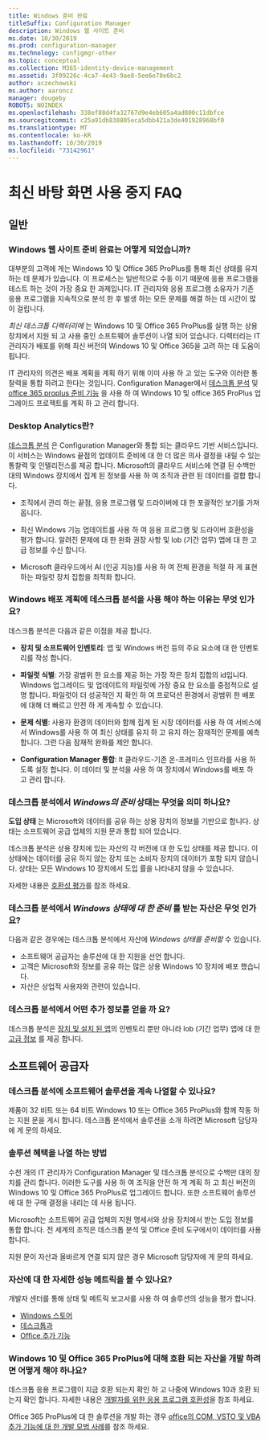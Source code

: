 ```yaml
---
title: Windows 준비 완료
titleSuffix: Configuration Manager
description: Windows 웹 사이트 준비
ms.date: 10/30/2019
ms.prod: configuration-manager
ms.technology: configmgr-other
ms.topic: conceptual
ms.collection: M365-identity-device-management
ms.assetid: 3f09226c-4ca7-4e43-9ae8-5ee6e78e6bc2
author: aczechowski
ms.author: aaroncz
manager: dougeby
ROBOTS: NOINDEX
ms.openlocfilehash: 338ef88d4fa32767d9e4eb605a4ad800c11dbfce
ms.sourcegitcommit: c25a91db838805eca5dbb421a3de401928968bf0
ms.translationtype: MT
ms.contentlocale: ko-KR
ms.lasthandoff: 10/30/2019
ms.locfileid: "73142961"
---
```

# <a name="ready-for-modern-desktop-retirement-faq"></a>최신 바탕 화면 사용 중지 FAQ

<!-- placeholder -->

## <a name="general"></a>일반

### <a name="what-happened-to-the-ready-for-windows-website"></a>Windows 웹 사이트 준비 완료는 어떻게 되었습니까?

대부분의 고객에 게는 Windows 10 및 Office 365 ProPlus를 통해 최신 상태를 유지 하는 데 문제가 있습니다. 이 프로세스는 일반적으로 수동 이기 때문에 응용 프로그램을 테스트 하는 것이 가장 중요 한 과제입니다. IT 관리자와 응용 프로그램 소유자가 기존 응용 프로그램을 지속적으로 분석 한 후 발생 하는 모든 문제를 해결 하는 데 시간이 많이 걸립니다.

*최신 데스크톱 디렉터리에* 는 Windows 10 및 Office 365 ProPlus를 실행 하는 상용 장치에서 지원 되 고 사용 중인 소프트웨어 솔루션이 나열 되어 있습니다. 디렉터리는 IT 관리자가 배포를 위해 최신 버전의 Windows 10 및 Office 365을 고려 하는 데 도움이 됩니다.

IT 관리자의 의견은 배포 계획을 계획 하기 위해 이미 사용 하 고 있는 도구와 이러한 통찰력을 통합 하려고 한다는 것입니다. Configuration Manager에서 [데스크톱 분석](https://aka.ms/dadocs) 및 [office 365 proplus 준비 기능](https://docs.microsoft.com/deployoffice/readiness-tools#office-365-proplus-readiness-features-in-configuration-manager-current-branch) 을 사용 하 여 Windows 10 및 office 365 ProPlus 업그레이드 프로젝트를 계획 하 고 관리 합니다. 

### <a name="what-is-desktop-analytics"></a>Desktop Analytics란?

[데스크톱 분석](https://aka.ms/dadocs) 은 Configuration Manager와 통합 되는 클라우드 기반 서비스입니다. 이 서비스는 Windows 끝점의 업데이트 준비에 대 한 더 많은 의사 결정을 내릴 수 있는 통찰력 및 인텔리전스를 제공 합니다. Microsoft의 클라우드 서비스에 연결 된 수백만 대의 Windows 장치에서 집계 된 정보를 사용 하 여 조직과 관련 된 데이터를 결합 합니다.

-   조직에서 관리 하는 끝점, 응용 프로그램 및 드라이버에 대 한 포괄적인 보기를 가져옵니다.

-   최신 Windows 기능 업데이트를 사용 하 여 응용 프로그램 및 드라이버 호환성을 평가 합니다. 알려진 문제에 대 한 완화 권장 사항 및 lob (기간 업무) 앱에 대 한 고급 정보를 수신 합니다.

-   Microsoft 클라우드에서 AI (인공 지능)를 사용 하 여 전체 환경을 적절 하 게 표현 하는 파일럿 장치 집합을 최적화 합니다.

### <a name="why-should-i-use-desktop-analytics-for-my-windows-deployment-plans"></a>Windows 배포 계획에 데스크톱 분석을 사용 해야 하는 이유는 무엇 인가요?

데스크톱 분석은 다음과 같은 이점을 제공 합니다.

-   **장치 및 소프트웨어 인벤토리**: 앱 및 Windows 버전 등의 주요 요소에 대 한 인벤토리를 작성 합니다.

-   **파일럿 식별**: 가장 광범위 한 요소를 제공 하는 가장 작은 장치 집합의 id입니다. Windows 업그레이드 및 업데이트의 파일럿에 가장 중요 한 요소를 중점적으로 설명 합니다. 파일럿이 더 성공적인 지 확인 하 여 프로덕션 환경에서 광범위 한 배포에 대해 더 빠르고 안전 하 게 계속할 수 있습니다.

-   **문제 식별**: 사용자 환경의 데이터와 함께 집계 된 시장 데이터를 사용 하 여 서비스에서 Windows를 사용 하 여 최신 상태를 유지 하 고 유지 하는 잠재적인 문제를 예측 합니다. 그런 다음 잠재적 완화를 제안 합니다.

-   **Configuration Manager 통합**: It 클라우드-기존 온-프레미스 인프라를 사용 하도록 설정 합니다. 이 데이터 및 분석을 사용 하 여 장치에서 Windows를 배포 하 고 관리 합니다.

### <a name="what-does-the-ready-for-windows-status-mean-in-desktop-analytics"></a>데스크톱 분석에서 *Windows의 준비* 상태는 무엇을 의미 하나요?

**도입 상태** 는 Microsoft와 데이터를 공유 하는 상용 장치의 정보를 기반으로 합니다. 상태는 소프트웨어 공급 업체의 지원 문과 통합 되어 있습니다.

데스크톱 분석은 상용 장치에 있는 자산의 각 버전에 대 한 도입 상태를 제공 합니다. 이 상태에는 데이터를 공유 하지 않는 장치 또는 소비자 장치의 데이터가 포함 되지 않습니다. 상태는 모든 Windows 10 장치에서 도입 률을 나타내지 않을 수 있습니다.

자세한 내용은 [호환성 평가](/sccm/desktop-analytics/compat-assessment#ready-for-windows)를 참조 하세요.

### <a name="what-assets-get-the-ready-for-windows-status-in-desktop-analytics"></a>데스크톱 분석에서 *Windows 상태에 대 한 준비* 를 받는 자산은 무엇 인가요? 

다음과 같은 경우에는 데스크톱 분석에서 자산에 *Windows 상태를 준비할* 수 있습니다.

-   소프트웨어 공급자는 솔루션에 대 한 지원을 선언 합니다.
-   고객은 Microsoft와 정보를 공유 하는 많은 상용 Windows 10 장치에 배포 했습니다.
-   자산은 상업적 사용자와 관련이 있습니다.

### <a name="what-additional-insights-do-i-get-in-desktop-analytics"></a>데스크톱 분석에서 어떤 추가 정보를 얻을 까 요?

데스크톱 분석은 [장치 및 설치 된 앱](/sccm/desktop-analytics/about-assets)의 인벤토리 뿐만 아니라 lob (기간 업무) 앱에 대 한 [고급 정보](/sccm/desktop-analytics/compat-assessment#advanced-insights) 를 제공 합니다. 

## <a name="software-providers"></a>소프트웨어 공급자

### <a name="can-i-still-list-my-software-solution-in-desktop-analytics"></a>데스크톱 분석에 소프트웨어 솔루션을 계속 나열할 수 있나요?

제품이 32 비트 또는 64 비트 Windows 10 또는 Office 365 ProPlus와 함께 작동 하는 지원 문을 게시 합니다. 데스크톱 분석에서 솔루션을 소개 하려면 Microsoft 담당자에 게 문의 하세요.

### <a name="how-can-listing-my-solutions-benefit-me"></a>솔루션 혜택을 나열 하는 방법

수천 개의 IT 관리자가 Configuration Manager 및 데스크톱 분석으로 수백만 대의 장치를 관리 합니다. 이러한 도구를 사용 하 여 조직을 안전 하 게 계획 하 고 최신 버전의 Windows 10 및 Office 365 ProPlus로 업그레이드 합니다. 또한 소프트웨어 솔루션에 대 한 구매 결정을 내리는 데 사용 됩니다.

Microsoft는 소프트웨어 공급 업체의 지원 명세서와 상용 장치에서 받는 도입 정보를 통합 합니다. 전 세계의 조직은 데스크톱 분석 및 Office 준비 도구에서이 데이터를 사용 합니다. 

지원 문이 자산과 올바르게 연결 되지 않은 경우 Microsoft 담당자에 게 문의 하세요.

### <a name="can-i-see-detailed-performance-metrics-on-my-assets"></a>자산에 대 한 자세한 성능 메트릭을 볼 수 있나요?

개발자 센터를 통해 상태 및 메트릭 보고서를 사용 하 여 솔루션의 성능을 평가 합니다. 

- [Windows 스토어](https://docs.microsoft.com/windows/uwp/publish/health-report)
- [데스크톱과](https://docs.microsoft.com/windows/desktop/appxpkg/windows-desktop-application-program)
- [Office 추가 기능](https://docs.microsoft.com/office/dev/store/update-unpublish-and-view-metrics) 

### <a name="how-can-i-develop-compatible-assets-for-windows-10-and-office-365-proplus"></a>Windows 10 및 Office 365 ProPlus에 대해 호환 되는 자산을 개발 하려면 어떻게 해야 하나요?

데스크톱 응용 프로그램이 지금 호환 되는지 확인 하 고 나중에 Windows 10과 호환 되는지 확인 합니다. 자세한 내용은 [개발자를 위한 응용 프로그램 호환성](https://developer.microsoft.com/windows/desktop/app-compatibility)을 참조 하세요.

Office 365 ProPlus에 대 한 솔루션을 개발 하는 경우 [office의 COM, VSTO 및 VBA 추가 기능에 대 한 개발 모범 사례](https://docs.microsoft.com/visualstudio/vsto/development-best-practices-for-com-vsto-and-vba-add-ins-in-office)를 참조 하세요.
